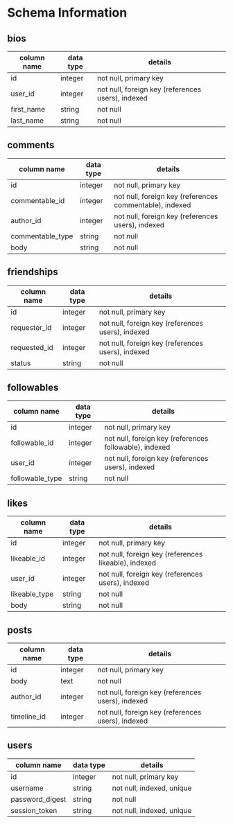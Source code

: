 # Schema Information

## bios
column name | data type | details
------------|-----------|-----------------------
id          | integer   | not null, primary key
user_id     | integer   | not null, foreign key (references users), indexed
first_name  | string    | not null
last_name   | string    | not null

## comments
column name       | data type | details
------------------|-----------|-----------------------
id                | integer   | not null, primary key
commentable_id    | integer   | not null, foreign key (references commentable), indexed
author_id         | integer   | not null, foreign key (references users), indexed
commentable_type  | string    | not null
body              | string    | not null

## friendships
column name | data type | details
------------|-----------|-----------------------
id          | integer   | not null, primary key
requester_id| integer   | not null, foreign key (references users), indexed
requested_id| integer   | not null, foreign key (references users), indexed
status      | string    | not null

## followables
column name    | data type | details
---------------|-----------|-----------------------
id             | integer   | not null, primary key
followable_id  | integer   | not null, foreign key (references followable), indexed
user_id        | integer   | not null, foreign key (references users), indexed
followable_type| string    | not null

## likes
column name    | data type | details
---------------|-----------|-----------------------
id             | integer   | not null, primary key
likeable_id    | integer   | not null, foreign key (references likeable), indexed
user_id        | integer   | not null, foreign key (references users), indexed
likeable_type  | string    | not null
body           | string    | not null

## posts
column name | data type | details
------------|-----------|-----------------------
id          | integer   | not null, primary key
body        | text      | not null
author_id   | integer   | not null, foreign key (references users), indexed
timeline_id | integer   | not null, foreign key (references users), indexed

<!--
Statuses should just be posts on your own timeline.
## statuses
column name | data type | details
------------|-----------|-----------------------
id          | integer   | not null, primary key
body        | text      | not null
author_id   | integer   | not null, foreign key (references users), indexed -->

## users
column name     | data type | details
----------------|-----------|-----------------------
id              | integer   | not null, primary key
username        | string    | not null, indexed, unique
password_digest | string    | not null
session_token   | string    | not null, indexed, unique
